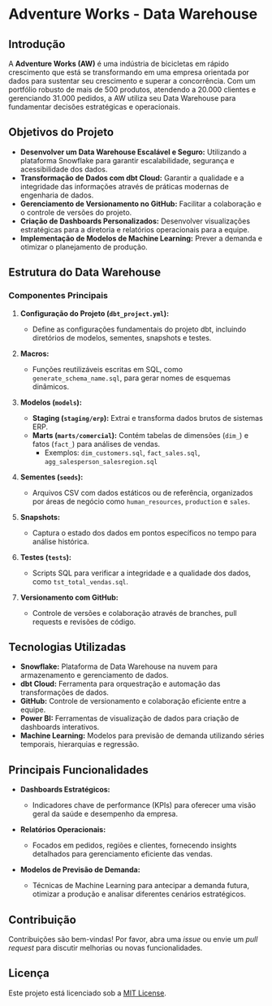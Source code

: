 # Adventure Works - Data Warehouse

## Introdução

A **Adventure Works (AW)** é uma indústria de bicicletas em rápido crescimento que está se transformando em uma empresa orientada por dados para sustentar seu crescimento e superar a concorrência. Com um portfólio robusto de mais de 500 produtos, atendendo a 20.000 clientes e gerenciando 31.000 pedidos, a AW utiliza seu Data Warehouse para fundamentar decisões estratégicas e operacionais.

## Objetivos do Projeto

- **Desenvolver um Data Warehouse Escalável e Seguro:** Utilizando a plataforma Snowflake para garantir escalabilidade, segurança e acessibilidade dos dados.
- **Transformação de Dados com dbt Cloud:** Garantir a qualidade e a integridade das informações através de práticas modernas de engenharia de dados.
- **Gerenciamento de Versionamento no GitHub:** Facilitar a colaboração e o controle de versões do projeto.
- **Criação de Dashboards Personalizados:** Desenvolver visualizações estratégicas para a diretoria e relatórios operacionais para a equipe.
- **Implementação de Modelos de Machine Learning:** Prever a demanda e otimizar o planejamento de produção.

## Estrutura do Data Warehouse

### Componentes Principais

1. **Configuração do Projeto (`dbt_project.yml`):**
   - Define as configurações fundamentais do projeto dbt, incluindo diretórios de modelos, sementes, snapshots e testes.

2. **Macros:**
   - Funções reutilizáveis escritas em SQL, como `generate_schema_name.sql`, para gerar nomes de esquemas dinâmicos.

3. **Modelos (`models`):**
   - **Staging (`staging/erp`):** Extrai e transforma dados brutos de sistemas ERP.
   - **Marts (`marts/comercial`):** Contém tabelas de dimensões (`dim_`) e fatos (`fact_`) para análises de vendas.
     - Exemplos: `dim_customers.sql`, `fact_sales.sql`, `agg_salesperson_salesregion.sql`

4. **Sementes (`seeds`):**
   - Arquivos CSV com dados estáticos ou de referência, organizados por áreas de negócio como `human_resources`, `production` e `sales`.

5. **Snapshots:**
   - Captura o estado dos dados em pontos específicos no tempo para análise histórica.

6. **Testes (`tests`):**
   - Scripts SQL para verificar a integridade e a qualidade dos dados, como `tst_total_vendas.sql`.

7. **Versionamento com GitHub:**
   - Controle de versões e colaboração através de branches, pull requests e revisões de código.

## Tecnologias Utilizadas

- **Snowflake:** Plataforma de Data Warehouse na nuvem para armazenamento e gerenciamento de dados.
- **dbt Cloud:** Ferramenta para orquestração e automação das transformações de dados.
- **GitHub:** Controle de versionamento e colaboração eficiente entre a equipe.
- **Power BI:** Ferramentas de visualização de dados para criação de dashboards interativos.
- **Machine Learning:** Modelos para previsão de demanda utilizando séries temporais, hierarquias e regressão.

## Principais Funcionalidades

- **Dashboards Estratégicos:**
  - Indicadores chave de performance (KPIs) para oferecer uma visão geral da saúde e desempenho da empresa.
  
- **Relatórios Operacionais:**
  - Focados em pedidos, regiões e clientes, fornecendo insights detalhados para gerenciamento eficiente das vendas.
  
- **Modelos de Previsão de Demanda:**
  - Técnicas de Machine Learning para antecipar a demanda futura, otimizar a produção e analisar diferentes cenários estratégicos.

## Contribuição

Contribuições são bem-vindas! Por favor, abra uma *issue* ou envie um *pull request* para discutir melhorias ou novas funcionalidades.

## Licença

Este projeto está licenciado sob a [MIT License](LICENSE).
